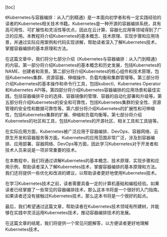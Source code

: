 
[toc]                    
                
                
《Kubernetes与容器编排：从入门到精通》是一本面向初学者和有一定实践经验的读者的Kubernetes相关技术书籍。Kubernetes是一种开源的容器编排系统，具有高可用性、可扩展性和灵活性等优点，因此在云计算、容器化应用等领域得到了广泛的应用。本教程将介绍Kubernetes的基本概念、技术原理、实现步骤和应用场景，并通过实际应用案例和代码实现讲解，帮助读者深入了解Kubernetes技术，掌握容器编排的基本原理和方法。

在这篇文章中，我们将分七部分介绍《Kubernetes与容器编排：从入门到精通》的内容。第一部分将介绍Kubernetes的基本概念和历史发展，包括Kubernetes的NAME、创建者和背景。第二部分将介绍Kubernetes的核心组件和技术原理，包括Kubernetes集群、资源容器、伸缩操作、负载均衡和集群管理等。第三部分将介绍Kubernetes的基本操作和命令行工具，包括kubectl、Kubernetes Operator和Kubernetes API等。第四部分将介绍Kubernetes容器编排的应用场景和最佳实践，包括容器编排平台的选择、容器镜像的管理、容器的自动化部署和升级等。第五部分将介绍Kubernetes的安全和可靠性，包括Kubernetes集群的安全性、资源管理的安全性和数据可靠性等。第六部分将介绍Kubernetes的扩展性和可伸缩性，包括Kubernetes集群的扩展、伸缩和负载均衡等。第七部分将介绍Kubernetes的社区和工具，包括Kubernetes的开源社区、相关工具和工具链等。

在实际应用方面，Kubernetes被广泛应用于容器编排、DevOps、容器网络、云原生开发和容器服务等方面。Kubernetes的应用范围非常广泛，涉及到容器编排、应用部署、容器网络、DevOps等方面，因此学习Kubernetes对于开发者和技术人员来说是一项非常重要的技术。

在本教程中，我们将通过讲解Kubernetes的基本概念、技术原理、实现步骤和应用示例，帮助读者深入了解Kubernetes技术，掌握容器编排的基本原理和方法。我们还将提供一些优化和改进的建议，以帮助读者更好地使用Kubernetes技术。

在学习Kubernetes技术之前，读者需要具备一定的计算机基础和编程经验。如果读者已经掌握了一些常见的容器编排技术，那么这本书将是一个很好的入门指南。如果读者还没有接触过Kubernetes技术，那么这本书将是一个很好的起点。

最后，我们希望通过这篇文章，帮助读者在Kubernetes技术领域有所建树，并能够在实践中灵活运用Kubernetes技术，推动容器编排技术的发展。

在这篇文章的结尾，我们将提供一个常见问题解答，以方便读者更好地理解Kubernetes技术。


